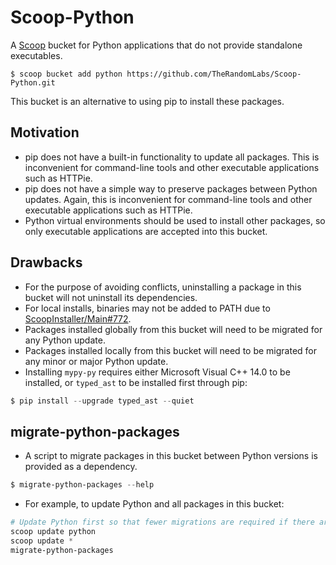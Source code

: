 <!-- markdownlint-disable MD010 -->
<!-- markdownlint-disable MD014 -->
<!-- markdownlint-disable MD046 -->

# Scoop-Python

A [Scoop](https://github.com/lukesampson/scoop) bucket for Python applications that do not provide
standalone executables.

	$ scoop bucket add python https://github.com/TheRandomLabs/Scoop-Python.git

This bucket is an alternative to using pip to install these packages.

## Motivation

* pip does not have a built-in functionality to update all packages. This is inconvenient for
command-line tools and other executable applications such as HTTPie.
* pip does not have a simple way to preserve packages between Python updates. Again, this is
inconvenient for command-line tools and other executable applications such as HTTPie.
* Python virtual environments should be used to install other packages, so only executable
applications are accepted into this bucket.

## Drawbacks

* For the purpose of avoiding conflicts, uninstalling a package in this bucket will not
uninstall its dependencies.
* For local installs, binaries may not be added to PATH due to
[ScoopInstaller/Main#772](https://github.com/ScoopInstaller/Main/issues/772).
* Packages installed globally from this bucket will need to be migrated for any Python update.
* Packages installed locally from this bucket will need to be migrated for any minor or major
Python update.
* Installing `mypy-py` requires either Microsoft Visual C++ 14.0 to be installed, or `typed_ast`
to be installed first through pip:

```powershell
$ pip install --upgrade typed_ast --quiet
```

## migrate-python-packages

* A script to migrate packages in this bucket between Python versions is provided as a dependency.

```powershell
$ migrate-python-packages --help
```

* For example, to update Python and all packages in this bucket:

```powershell
# Update Python first so that fewer migrations are required if there are also updates for packages in this bucket
scoop update python
scoop update *
migrate-python-packages
```
